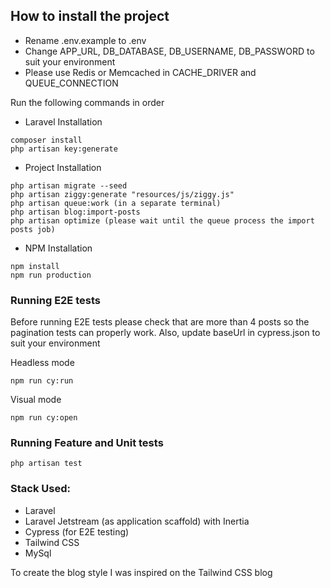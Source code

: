 ## How to install the project

- Rename .env.example to .env 
- Change APP_URL, DB_DATABASE, DB_USERNAME, DB_PASSWORD to suit your environment
- Please use Redis or Memcached in CACHE_DRIVER and QUEUE_CONNECTION

Run the following commands in order

- Laravel Installation
```console
composer install
php artisan key:generate
```
- Project Installation
```console
php artisan migrate --seed 
php artisan ziggy:generate "resources/js/ziggy.js"
php artisan queue:work (in a separate terminal)
php artisan blog:import-posts
php artisan optimize (please wait until the queue process the import posts job)
```
- NPM Installation
```console
npm install
npm run production
```

### Running E2E tests
Before running E2E tests please check that are more than 4 posts so the pagination tests can properly work.
Also, update baseUrl in cypress.json to suit your environment

Headless mode
```console
npm run cy:run
```
Visual mode
```console
npm run cy:open
```
### Running Feature and Unit tests
```console
php artisan test
```


### Stack Used:
- Laravel
- Laravel Jetstream (as application scaffold) with Inertia
- Cypress (for E2E testing)
- Tailwind CSS
- MySql

To create the blog style I was inspired on the Tailwind CSS blog 
